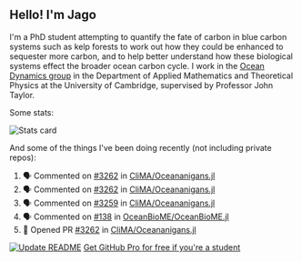 ## Hello! I'm Jago

I'm a PhD student attempting to quantify the fate of carbon in blue carbon systems such as kelp forests to work out how they could be enhanced to sequester more carbon, and to help better understand how these biological systems effect the broader ocean carbon cycle. I work in the <a href="https://www.damtp.cam.ac.uk/user/jrt51/" class="emph">Ocean Dynamics group</a> in the Department of Applied Mathematics and Theoretical Physics at the University of Cambridge, supervised by Professor John Taylor.

Some stats:
<!--
![](https://raw.githubusercontent.com/jagoosw/jagoosw/main/profile-summary-card-output/nord_dark/0-profile-details.svg)
![](https://raw.githubusercontent.com/jagoosw/jagoosw/main/profile-summary-card-output/nord_dark/3-stats.svg)
![](https://raw.githubusercontent.com/jagoosw/jagoosw/main/profile-summary-card-output/nord_dark/4-productive-time.svg)
-->
![Stats card](https://github-readme-stats.vercel.app/api?username=jagoosw&count_private=true&show_icons=true&theme=transparent&hide_title=true)

And some of the things I've been doing recently (not including private repos):
<!--START_SECTION:activity-->
1. 🗣 Commented on [#3262](https://github.com/CliMA/Oceananigans.jl/pull/3262#issuecomment-1715761883) in [CliMA/Oceananigans.jl](https://github.com/CliMA/Oceananigans.jl)
2. 🗣 Commented on [#3262](https://github.com/CliMA/Oceananigans.jl/pull/3262#issuecomment-1715570845) in [CliMA/Oceananigans.jl](https://github.com/CliMA/Oceananigans.jl)
3. 🗣 Commented on [#3259](https://github.com/CliMA/Oceananigans.jl/pull/3259#issuecomment-1715564474) in [CliMA/Oceananigans.jl](https://github.com/CliMA/Oceananigans.jl)
4. 🗣 Commented on [#138](https://github.com/OceanBioME/OceanBioME.jl/pull/138#issuecomment-1714230813) in [OceanBioME/OceanBioME.jl](https://github.com/OceanBioME/OceanBioME.jl)
5. 💪 Opened PR [#3262](https://github.com/CliMA/Oceananigans.jl/pull/3262) in [CliMA/Oceananigans.jl](https://github.com/CliMA/Oceananigans.jl)
<!--END_SECTION:activity-->


[![Update README](https://github.com/jagoosw/jagoosw/actions/workflows/update-readme.yml/badge.svg)](https://github.com/jagoosw/jagoosw/actions/workflows/update-readme.yml)
[Get GitHub Pro for free if you're a student](https://education.github.com/pack)

